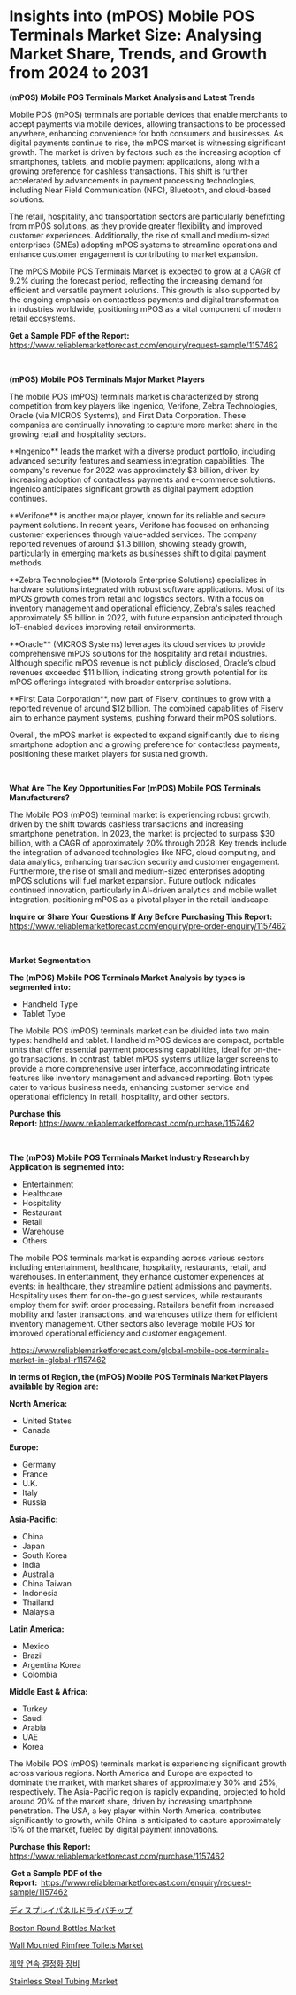 <p><h1>Insights into (mPOS) Mobile POS Terminals Market Size: Analysing Market Share, Trends, and Growth from 2024 to 2031</h1></p><p><strong>(mPOS) Mobile POS Terminals Market Analysis and Latest Trends</strong></p>
<p><p>Mobile POS (mPOS) terminals are portable devices that enable merchants to accept payments via mobile devices, allowing transactions to be processed anywhere, enhancing convenience for both consumers and businesses. As digital payments continue to rise, the mPOS market is witnessing significant growth. The market is driven by factors such as the increasing adoption of smartphones, tablets, and mobile payment applications, along with a growing preference for cashless transactions. This shift is further accelerated by advancements in payment processing technologies, including Near Field Communication (NFC), Bluetooth, and cloud-based solutions.</p><p>The retail, hospitality, and transportation sectors are particularly benefitting from mPOS solutions, as they provide greater flexibility and improved customer experiences. Additionally, the rise of small and medium-sized enterprises (SMEs) adopting mPOS systems to streamline operations and enhance customer engagement is contributing to market expansion.</p><p>The mPOS Mobile POS Terminals Market is expected to grow at a CAGR of 9.2% during the forecast period, reflecting the increasing demand for efficient and versatile payment solutions. This growth is also supported by the ongoing emphasis on contactless payments and digital transformation in industries worldwide, positioning mPOS as a vital component of modern retail ecosystems.</p></p>
<p><strong>Get a Sample PDF of the Report:&nbsp;</strong> <a href="https://www.reliablemarketforecast.com/enquiry/request-sample/1157462">https://www.reliablemarketforecast.com/enquiry/request-sample/1157462</a></p>
<p>&nbsp;</p>
<p><strong>(mPOS) Mobile POS Terminals Major Market Players</strong></p>
<p><p>The mobile POS (mPOS) terminals market is characterized by strong competition from key players like Ingenico, Verifone, Zebra Technologies, Oracle (via MICROS Systems), and First Data Corporation. These companies are continually innovating to capture more market share in the growing retail and hospitality sectors.</p><p>**Ingenico** leads the market with a diverse product portfolio, including advanced security features and seamless integration capabilities. The company's revenue for 2022 was approximately $3 billion, driven by increasing adoption of contactless payments and e-commerce solutions. Ingenico anticipates significant growth as digital payment adoption continues.</p><p>**Verifone** is another major player, known for its reliable and secure payment solutions. In recent years, Verifone has focused on enhancing customer experiences through value-added services. The company reported revenues of around $1.3 billion, showing steady growth, particularly in emerging markets as businesses shift to digital payment methods.</p><p>**Zebra Technologies** (Motorola Enterprise Solutions) specializes in hardware solutions integrated with robust software applications. Most of its mPOS growth comes from retail and logistics sectors. With a focus on inventory management and operational efficiency, Zebra's sales reached approximately $5 billion in 2022, with future expansion anticipated through IoT-enabled devices improving retail environments.</p><p>**Oracle** (MICROS Systems) leverages its cloud services to provide comprehensive mPOS solutions for the hospitality and retail industries. Although specific mPOS revenue is not publicly disclosed, Oracle’s cloud revenues exceeded $11 billion, indicating strong growth potential for its mPOS offerings integrated with broader enterprise solutions.</p><p>**First Data Corporation**, now part of Fiserv, continues to grow with a reported revenue of around $12 billion. The combined capabilities of Fiserv aim to enhance payment systems, pushing forward their mPOS solutions.</p><p>Overall, the mPOS market is expected to expand significantly due to rising smartphone adoption and a growing preference for contactless payments, positioning these market players for sustained growth.</p></p>
<p>&nbsp;</p>
<p><strong>What Are The Key Opportunities For (mPOS) Mobile POS Terminals Manufacturers?</strong></p>
<p><p>The Mobile POS (mPOS) terminal market is experiencing robust growth, driven by the shift towards cashless transactions and increasing smartphone penetration. In 2023, the market is projected to surpass $30 billion, with a CAGR of approximately 20% through 2028. Key trends include the integration of advanced technologies like NFC, cloud computing, and data analytics, enhancing transaction security and customer engagement. Furthermore, the rise of small and medium-sized enterprises adopting mPOS solutions will fuel market expansion. Future outlook indicates continued innovation, particularly in AI-driven analytics and mobile wallet integration, positioning mPOS as a pivotal player in the retail landscape.</p></p>
<p><strong>Inquire or Share Your Questions If Any Before Purchasing This Report:</strong> <a href="https://www.reliablemarketforecast.com/enquiry/pre-order-enquiry/1157462">https://www.reliablemarketforecast.com/enquiry/pre-order-enquiry/1157462</a></p>
<p>&nbsp;</p>
<p><strong>Market Segmentation</strong></p>
<p><strong>The (mPOS) Mobile POS Terminals Market Analysis by types is segmented into:</strong></p>
<p><ul><li>Handheld Type</li><li>Tablet Type</li></ul></p>
<p><p>The Mobile POS (mPOS) terminals market can be divided into two main types: handheld and tablet. Handheld mPOS devices are compact, portable units that offer essential payment processing capabilities, ideal for on-the-go transactions. In contrast, tablet mPOS systems utilize larger screens to provide a more comprehensive user interface, accommodating intricate features like inventory management and advanced reporting. Both types cater to various business needs, enhancing customer service and operational efficiency in retail, hospitality, and other sectors.</p></p>
<p><strong>Purchase this Report:&nbsp;</strong><a href="https://www.reliablemarketforecast.com/purchase/1157462">https://www.reliablemarketforecast.com/purchase/1157462</a></p>
<p>&nbsp;</p>
<p><strong>The (mPOS) Mobile POS Terminals Market Industry Research by Application is segmented into:</strong></p>
<p><ul><li>Entertainment</li><li>Healthcare</li><li>Hospitality</li><li>Restaurant</li><li>Retail</li><li>Warehouse</li><li>Others</li></ul></p>
<p><p>The mobile POS terminals market is expanding across various sectors including entertainment, healthcare, hospitality, restaurants, retail, and warehouses. In entertainment, they enhance customer experiences at events; in healthcare, they streamline patient admissions and payments. Hospitality uses them for on-the-go guest services, while restaurants employ them for swift order processing. Retailers benefit from increased mobility and faster transactions, and warehouses utilize them for efficient inventory management. Other sectors also leverage mobile POS for improved operational efficiency and customer engagement.</p></p>
<p><a href="https://www.reliablemarketforecast.com/global-mobile-pos-terminals-market-in-global-r1157462">&nbsp;https://www.reliablemarketforecast.com/global-mobile-pos-terminals-market-in-global-r1157462</a></p>
<p><strong>In terms of Region, the (mPOS) Mobile POS Terminals Market Players available by Region are:</strong></p>
<p>
    <p> <strong> North America: </strong>
        <ul>
            <li>United States</li>
            <li>Canada</li>
        </ul>
        </p> 
    <p> <strong> Europe: </strong>
        <ul>
            <li>Germany</li>
            <li>France</li>
            <li>U.K.</li>
            <li>Italy</li>
            <li>Russia</li>
        </ul>
        </p> 
    <p> <strong> Asia-Pacific: </strong>
        <ul>
            <li>China</li>
            <li>Japan</li>
            <li>South Korea</li>
            <li>India</li>
            <li>Australia</li>
            <li>China Taiwan</li>
            <li>Indonesia</li>
            <li>Thailand</li>
            <li>Malaysia</li>
        </ul>
        </p> 
    <p> <strong> Latin America: </strong>
        <ul>
            <li>Mexico</li>
            <li>Brazil</li>
            <li>Argentina Korea</li>
            <li>Colombia</li>
        </ul>
        </p> 
    <p> <strong> Middle East & Africa: </strong>
        <ul>
            <li>Turkey</li>
            <li>Saudi</li>
            <li>Arabia</li>
            <li>UAE</li>
            <li>Korea</li>
        </ul>
    </p>
    </p>
<p><p>The Mobile POS (mPOS) terminals market is experiencing significant growth across various regions. North America and Europe are expected to dominate the market, with market shares of approximately 30% and 25%, respectively. The Asia-Pacific region is rapidly expanding, projected to hold around 20% of the market share, driven by increasing smartphone penetration. The USA, a key player within North America, contributes significantly to growth, while China is anticipated to capture approximately 15% of the market, fueled by digital payment innovations.</p></p>
<p><strong>Purchase this Report: </strong><a href="https://www.reliablemarketforecast.com/purchase/1157462">https://www.reliablemarketforecast.com/purchase/1157462</a></p>
<p>&nbsp;<strong>Get a Sample PDF of the Report:&nbsp;&nbsp;</strong><a href="https://www.reliablemarketforecast.com/enquiry/request-sample/1157462">https://www.reliablemarketforecast.com/enquiry/request-sample/1157462</a></p>
<p><strong></strong></p>
<p><p><a href="https://medium.com/@roseperez232/display-panel-driver-chip-market-%E3%81%AF-%E3%82%B3%E3%82%B9%E3%83%88%E7%AE%A1%E7%90%86%E3%81%A8%E5%8A%B9%E7%8E%87%E5%90%91%E4%B8%8A%E3%82%92%E5%84%AA%E5%85%88%E3%81%97%E3%81%BE%E3%81%99-%E3%81%95%E3%82%89%E3%81%AB-%E5%A0%B1%E5%91%8A%E6%9B%B8%E3%81%AF%E5%B8%82%E5%A0%B4%E3%81%AE%E9%9C%80%E8%A6%81%E9%9D%A2%E3%81%A8%E4%BE%9B%E7%B5%A6%E9%9D%A2%E3%81%AE%E4%B8%A1%E6%96%B9%E3%82%92%E3%82%AB%E3%83%90%E3%83%BC%E3%81%97%E3%81%A6%E3%81%84%E3%81%BE%E3%81%99-display-panel-8d0ceee7de31">ディスプレイパネルドライバチップ</a></p><p><a href="https://issuu.com/reportprime-2/docs/boston-round-bottles-market-size-20_4f210b874bbc6a">Boston Round Bottles Market</a></p><p><a href="https://medium.com/@stellasauer/the-wall-mounted-rimfree-toilets-market-decisions-are-mostly-driven-by-resource-optimization-and-b9caffac43b2">Wall Mounted Rimfree Toilets Market</a></p><p><a href="https://medium.com/@aaronvargas43/%EC%84%B8%EA%B3%84-pharmaceutical-continuous-crystallization-equipment-market-%EC%9D%80-2024%EC%97%90%EC%84%9C-2031%EB%A1%9C-%EC%97%B0%ED%8F%89%EA%B7%A0-%EC%A6%9D%EA%B0%80%EC%9C%A8%EC%9D%84-%EB%B3%B4%EC%9D%BC-%EA%B2%83%EC%9C%BC%EB%A1%9C-%EC%98%88%EC%83%81%EB%90%A9%EB%8B%88%EB%8B%A4-e4c107ec54bf">제약 연속 결정화 장비</a></p><p><a href="https://www.linkedin.com/pulse/stainless-steel-tubing-market-research-report-exploring-size-rmndc?trackingId=XVMo0NPCRMONRm43BsJVNA%3D%3D">Stainless Steel Tubing Market</a></p></p>